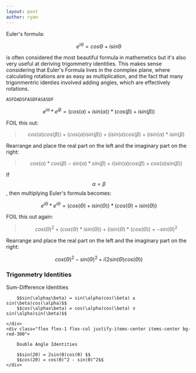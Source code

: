 ```yaml
---
layout: post
author: ryan
---
```


Euler's formula:

$$e^{iΘ} = cosΘ + isinΘ$$

is often considered the most beautiful formula in mathemetics but it's also very useful at deriving trigommetry identities. This makes sense considering that Euler's Formula lives in the conmplex plane, where calculating rotations are as easy as multiplication, and the fact that many trigonmentric identies involved adding angles, which are effectively rotations.

```
ASFDADSFASDFASASDF
```

$$e^{i\alpha} * e^{i\beta} = ( cos(\alpha) + isin(\alpha) ) * ( cos(\beta) + isin(\beta) )$$

FOIL this out:<br>

> $$cos(\alpha) cos(\beta)) + (cos(\alpha)  isin(\beta)) + (isin(\alpha) cos(\beta) + (isin(\alpha) * isin(\beta) $$

Rearrange and place the real part on the left and the imaginary part on the right:

> $$cos(\alpha) * cos(\beta) - sin(\alpha)*sin(\beta) + i (sin(\alpha) cos(\beta)  + cos(\alpha) sin(\beta) ) $$

If $$ \alpha = \beta $$, then multiplying Euler's formula becomes:

$$e^{iΘ} * e^{iΘ} = ( cos(Θ) + isin(Θ) ) * ( cos(Θ) + isin(Θ) )$$

FOIL this out again:

> $$cos(Θ)^2 + (cos(Θ) * isin(Θ)) + (isin(Θ)  * ( cos(Θ)) + -sin(Θ)^2$$

Rearrange and place the real part on the left and the imaginary part on the right:

$$cos(Θ)^2 - sin(Θ)^2  +  i(2sin(Θ)cos(Θ)) $$

### Trigonmetry Identities

 <div class="flex flex-row w-full">
    <div class="flex flex-1 flex-col items-center bg-red-200">
        Sum-Difference Identities

        $$sin(\alpha±\beta) = sin(\alpha)cos(\beta) ± sin(\beta)cos(\alpha)$$
        $$cos(\alpha∓\beta) = cos(\alpha)cos(\beta) ∓ sin(\alpha)sin(\beta)$$

    </div>
    <div class="flex flex-1 flex-col justify-items-center items-center bg-red-300">

        Double Angle Identities

        $$sin(2Θ) = 2sin(Θ)cos(Θ) $$
        $$cos(2Θ) = cos(Θ)^2 - sin(Θ)^2$$
    </div>

</div>
